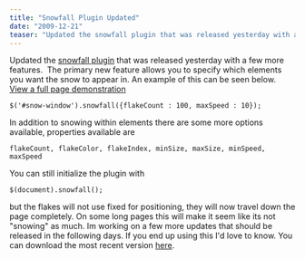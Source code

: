 ```yaml
---
title: "Snowfall Plugin Updated"
date: "2009-12-21"
teaser: "Updated the snowfall plugin that was released yesterday with a few more features. The primary new feature allows you to specify which elements you want the snow to appear in. An example of this can be seen below. View a full page demonstration. In addition to snowing within elements there are some more options available, properties available are..."
---
```


Updated the [snowfall plugin](http://www.somethinghitme.com/wp-content/uploads/2009/12/snowfall.jquery.zip) that was released yesterday with a few more features.  The primary new feature allows you to specify which elements you want the snow to appear in. An example of this can be seen below. [View a full page demonstration](http://www.zombietweets.com)

`$('#snow-window').snowfall({flakeCount : 100, maxSpeed : 10});`

In addition to snowing within elements there are some more options available, properties available are

`flakeCount, flakeColor, flakeIndex, minSize, maxSize, minSpeed, maxSpeed`

You can still initialize the plugin with

`$(document).snowfall();`

but the flakes will not use fixed for positioning, they will now travel down the page completely. On some long pages this will make it seem like its not "snowing" as much. Im working on a few more updates that should be released in the following days. If you end up using this I'd love to know. You can download the most recent version [here](http://www.somethinghitme.com/wp-content/uploads/2009/12/snowfall.jquery.zip).

<script src="http://www.somethinghitme.com/wp-content/themes/somethinghitme/js/snowfall.jquery.js" type="text/javascript"></script>

<script type="text/javascript">$('#snow-window').snowfall({flakeCount : 100, maxSpeed : 10});</script>
